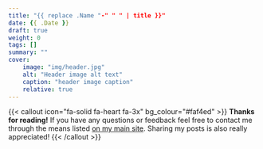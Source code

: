 ```yaml
---
title: "{{ replace .Name "-" " " | title }}"
date: {{ .Date }}
draft: true
weight: 0
tags: []
summary: ""
cover:
    image: "img/header.jpg"
    alt: "Header image alt text"
    caption: "header image caption"
    relative: true
---
```





{{< callout icon="fa-solid fa-heart fa-3x" bg_colour="#faf4ed" >}}
**Thanks for reading!** If you have any questions or feedback feel free to contact me through the means listed [on my main site](https://dylanmaassen.nl). Sharing my posts is also really appreciated!
{{< /callout >}}